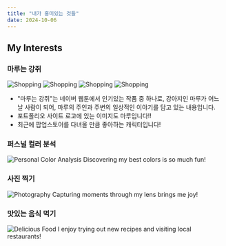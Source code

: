 ```yaml
---
title: "내가 흥미있는 것들"
date: 2024-10-06
---
```


## My Interests

### 마루는 강쥐
![Shopping](char1.jpg)
![Shopping](char2.jpg)
![Shopping](char3.jpg)
![Shopping](char4.jpg)

- "마루는 강쥐"는 네이버 웹툰에서 인기있는 작품 중 하나로, 강아지인 마루가 어느 날 사람이 되어, 마루의 주인과 주변의 일상적인 이야기를 담고 있는 내용입니다.
- 포트폴리오 사이트 로고에 있는 이미지도 마루입니다!!
- 최근에 팝업스토어를 다녀올 만큼 좋아하는 캐릭터입니다!
### 퍼스널 컬러 분석
![Personal Color Analysis](image2.jpg)
Discovering my best colors is so much fun!

### 사진 찍기 
![Photography](image3.jpg)
Capturing moments through my lens brings me joy!

### 맛있는 음식 먹기
![Delicious Food](image4.jpg)
I enjoy trying out new recipes and visiting local restaurants!
